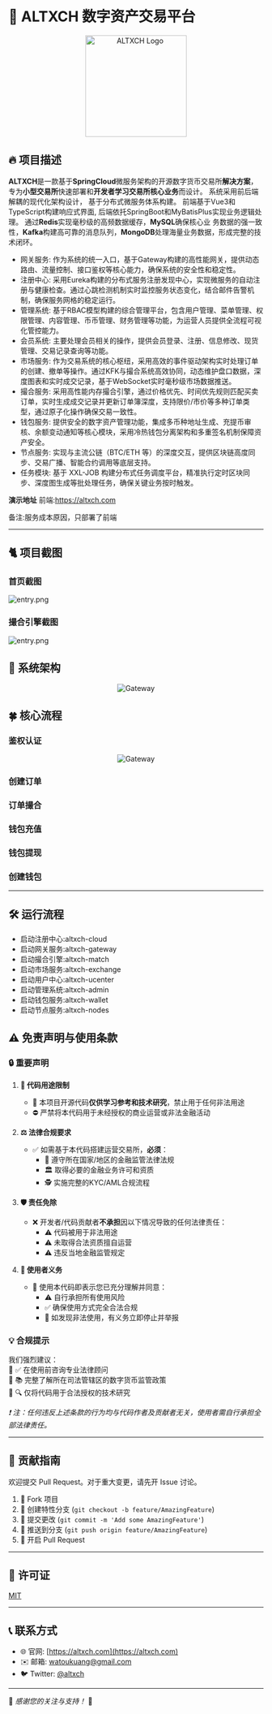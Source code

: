 # 📌 ALTXCH 数字资产交易平台

<p align="center">
  <img src="imgs/logo.png" alt="ALTXCH Logo" width="200">
</p>

## 🔥 项目描述
 
**ALTXCH**是一款基于**SpringCloud**微服务架构的开源数字货币交易所**解决方案**，专为**小型交易所**快速部署和**开发者学习交易所核心业务**而设计。 系统采用前后端解耦的现代化架构设计，
基于分布式微服务体系构建。 前端基于Vue3和TypeScript构建响应式界面, 后端依托SpringBoot和MyBatisPlus实现业务逻辑处理。 通过**Redis**实现毫秒级的高频数据缓存，**MySQL**确保核心业
务数据的强一致性，**Kafka**构建高可靠的消息队列，**MongoDB**处理海量业务数据，形成完整的技术闭环。
- 网关服务: 作为系统的统一入口，基于Gateway构建的高性能网关，提供动态路由、流量控制、接口鉴权等核心能力，确保系统的安全性和稳定性。
- 注册中心: 采用Eureka构建的分布式服务注册发现中心，实现微服务的自动注册与健康检查。通过心跳检测机制实时监控服务状态变化，结合邮件告警机制，确保服务网格的稳定运行。
- 管理系统: 基于RBAC模型构建的综合管理平台，包含用户管理、菜单管理、权限管理、内容管理、币币管理、财务管理等功能，为运营人员提供全流程可视化管控能力。
- 会员系统: 主要处理会员相关的操作，提供会员登录、注册、信息修改、现货管理、交易记录查询等功能。
- 市场服务: 作为交易系统的核心枢纽，采用高效的事件驱动架构实时处理订单的创建、撤单等操作。通过KFK与撮合系统高效协同，动态维护盘口数据，深度图表和实时成交记录，基于WebSocket实时毫秒级市场数据推送。
- 撮合服务: 采用高性能内存撮合引擎，通过价格优先、时间优先规则匹配买卖订单，实时生成成交记录并更新订单簿深度，支持限价/市价等多种订单类型，通过原子化操作确保交易一致性。
- 钱包服务: 提供安全的数字资产管理功能，集成多币种地址生成、充提币审核、余额变动通知等核心模块，采用冷热钱包分离架构和多重签名机制保障资产安全。
- 节点服务: 实现与主流公链（BTC/ETH 等）的深度交互，提供区块链高度同步、交易广播、智能合约调用等底层支持。
- 任务模块: 基于 XXL-JOB 构建分布式任务调度平台，精准执行定时区块同步、深度图生成等批处理任务，确保关键业务按时触发。


**演示地址**
前端:https://altxch.com  


备注:服务成本原因，只部署了前端

---
## 🐈 项目截图
### 首页截图
![entry.png](imgs/web/entry.png)

### 撮合引擎截图
![entry.png](imgs/web/match.png)

## 🚀 系统架构
<p align="center">
  <img src="imgs/architecture.png" alt="Gateway">
</p>

## 🍀 核心流程

### 鉴权认证

<p align="center">
  <img src="imgs/gateway.png" alt="Gateway">
</p>

### 创建订单

### 订单撮合

### 钱包充值

### 钱包提现

### 创建钱包

---

## 🛠️ 运行流程
- 启动注册中心:altxch-cloud
- 启动网关服务:altxch-gateway
- 启动撮合引擎:altxch-match
- 启动市场服务:altxch-exchange
- 启动用户中心:altxch-ucenter
- 启动管理系统:altxch-admin
- 启动钱包服务:altxch-wallet
- 启动节点服务:altxch-nodes


## ⚠️ 免责声明与使用条款

### 🔒 重要声明

1. **📜 代码用途限制**
    - 🚫 本项目开源代码**仅供学习参考和技术研究**，禁止用于任何非法用途
    - ⛔ 严禁将本代码用于未经授权的商业运营或非法金融活动

2. **⚖️ 法律合规要求**
    - ✅ 如需基于本代码搭建运营交易所，**必须**：
        - 📑 遵守所在国家/地区的金融监管法律法规
        - 🏛️ 取得必要的金融业务许可和资质
        - 🕵️ 实施完整的KYC/AML合规流程

3. **🛡️ 责任免除**
    - ❌ 开发者/代码贡献者**不承担**因以下情况导致的任何法律责任：
        - ⚠️ 代码被用于非法用途
        - ⚠️ 未取得合法资质擅自运营
        - ⚠️ 违反当地金融监管规定

4. **👤 使用者义务**
    - 🤝 使用本代码即表示您已充分理解并同意：
        - ⚠️ 自行承担所有使用风险
        - ✅ 确保使用方式完全合法合规
        - 🚨 如发现非法使用，有义务立即停止并举报

### 💡 合规提示

我们强烈建议：  
🔹 ✅ 在使用前咨询专业法律顾问  
🔹 📚 完整了解所在司法管辖区的数字货币监管政策  
🔹 🔍 仅将代码用于合法授权的技术研究

*❗ 注：任何违反上述条款的行为均与代码作者及贡献者无关，使用者需自行承担全部法律责任。*

---

## 🤝 贡献指南

欢迎提交 Pull Request。对于重大变更，请先开 Issue 讨论。

1. 🍴 Fork 项目
2. 🌿 创建特性分支 (`git checkout -b feature/AmazingFeature`)
3. 💾 提交更改 (`git commit -m 'Add some AmazingFeature'`)
4. 🚀 推送到分支 (`git push origin feature/AmazingFeature`)
5. 🔄 开启 Pull Request

---

## 📜 许可证

[MIT](https://choosealicense.com/licenses/mit/)

---

## 📞 联系方式

- 🌐 官网: [https://altxch.com](https://altxch.com)
- ✉️ 邮箱: watoukuang@gmail.com
- 🐦 Twitter: [@altxch](https://x.com/watoukuang)

---

💖 *感谢您的关注与支持！* 💖